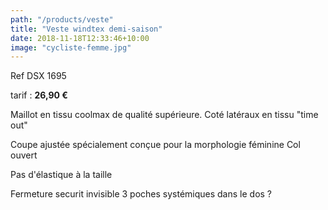 ```yaml
---
path: "/products/veste"
title: "Veste windtex demi-saison"
date: 2018-11-18T12:33:46+10:00
image: "cycliste-femme.jpg"
---
```


Ref DSX 1695

tarif : **26,90 €**

Maillot en tissu coolmax de qualité supérieure. Coté latéraux en tissu "time out"

Coupe ajustée spécialement conçue pour la morphologie féminine
Col ouvert

Pas d'élastique à la taille

Fermeture securit invisible
3 poches systémiques dans le dos ?
